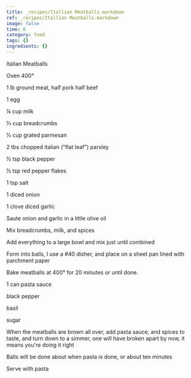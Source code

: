 ```yaml
---
title: _recipes/Itallian Meatballs.markdown
ref: _recipes/Itallian Meatballs.markdown
image: false
time: 0
category: food
tags: {}
ingredients: {}
---
```

Italian Meatballs

Oven 400°

1 lb ground meat, half pork half beef

1 egg

¼ cup milk

⅓ cup breadcrumbs

½ cup grated parmesan

2 tbs chopped italian ("flat leaf") parsley

½ tsp black pepper

½ tsp red pepper flakes

1 tsp salt

1 diced onion

1 clove diced garlic

Saute onion and garlic in a little olive oil

Mix breadcrumbs, milk, and spices

Add everything to a large bowl and mix just until combined

Form into balls, I use a \#40 disher, and place on a sheet pan lined
with parchment paper

Bake meatballs at 400° for 20 minutes or until done.

1 can pasta sauce

black pepper

basil

sugar

When the meatballs are brown all over, add pasta sauce, and spices to
taste, and turn down to a simmer, one will have broken apart by now, it
means you're doing it right

Balls will be done about when pasta is done, or about ten minutes

Serve with pasta
